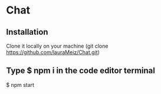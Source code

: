 # Chat

## Installation

Clone it locally on your machine (git clone https://github.com/lauraMeiz/Chat.git)

## Type $ npm i in the code editor terminal

$ npm start
